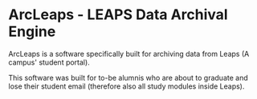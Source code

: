 # ArcLeaps - LEAPS Data Archival Engine

ArcLeaps is a software specifically built for archiving data from Leaps (A campus' student portal). 

This software was built for to-be alumnis who are about to graduate and lose their student email (therefore also all study modules inside Leaps). 
